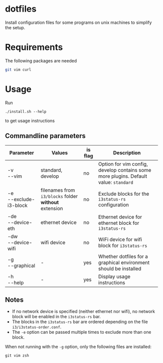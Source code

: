 # dotfiles
Install configuration files for some programs on unix machines to simplify the setup.

# Requirements
The following packages are needed
```sh
git vim curl
```

# Usage
Run
```
./install.sh --help
```
to get usage instructions

## Commandline parameters
| Parameter | Values | is flag | Description |
|-|-|-|-|
| -v<br>--vim | standard, develop | no | Option for vim config, develop contains some more plugins. Default value: `standard` |
| -e<br>--exclude-i3-block | filenames from `i3/blocks` folder **without** extension | no | Exclude blocks for the `i3status-rs` configuration |
| -de<br>--device-eth | ethernet device | no | Ethernet device for ethernet block for `i3status-rs` |
| -dw<br>--device-wifi | wifi device | no | WiFi device for wifi block for `i3status-rs` |
| -g<br>--graphical | - | yes | Whether dotfiles for a graphical environment should be installed |\
| -h<br>--help | - | yes | Display usage instructions |

## Notes
* If no network device is specified (neither ethernet nor wifi), no network block will be enabled in the `i3status-rs` bar.
* The blocks in the `i3status-rs` bar are ordered depending on the file `i3/i3status-order.conf`.
* The `-e` option can be passed multiple times to exclude more than one block.

When not running with the `-g` option, only the following files are installed:
```
git vim zsh
```

